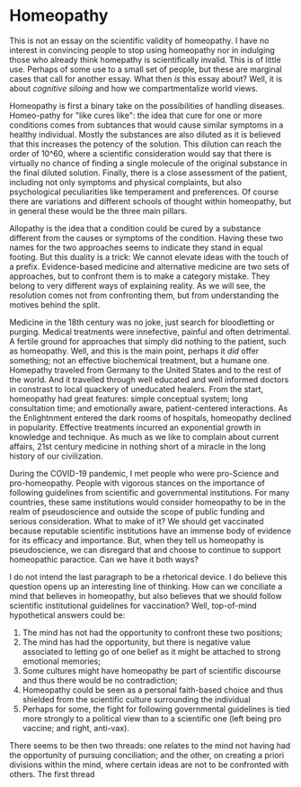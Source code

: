 # Homeopathy

This is not an essay on the scientific validity of homeopathy. I have no interest in convincing people to stop using homeopathy nor in indulging those who already think homepathy is scientifically invalid. This is of little use. Perhaps of some use to a small set of people, but these are marginal cases that call for another essay. What then _is_ this essay about? Well, it is about _cognitive siloing_ and how we compartmentalize world views. 

Homeopathy is first a binary take on the possibilities of handling diseases. Homeo-pathy for "like cures like": the idea that cure for one or more conditions comes from subtances that would cause similar symptoms in a healthy individual. Mostly the substances are also diluted as it is believed that this increases the potency of the solution. This dilution can reach the order of 10^60, where a scientific consideration would say that there is virtually no chance of finding a single molecule of the original substance in the final diluted solution. Finally, there is a close assessment of the patient, including not only symptoms and physical complaints, but also psychological peculiarities like temperament and preferences. Of course there are variations and different schools of thought within homeopathy, but in general these would be the three main pillars.

Allopathy is the idea that a condition could be cured by a substance different from the causes or symptoms of the condition. Having these two names for the two approaches seems to indicate they stand in equal footing. But this duality is a trick: We cannot elevate ideas with the touch of a prefix. Evidence-based medicine and alternative medicine are two sets of approaches, but to confront them is to make a category mistake. They belong to very different ways of explaining reality. As we will see, the resolution comes not from confronting them, but from understanding the motives behind the split. 

Medicine in the 18th century was no joke, just search for bloodletting or purging. Medical treatments were innefective, painful and often detrimental. A fertile ground for approaches that simply did nothing to the patient, such as homeopathy. Well, and this is the main point, perhaps it _did_ offer something; not an effective biochemical treatment, but a humane one. Homepathy traveled from Germany to the United States and to the rest of the world. And it travelled through well educated and well informed doctors in constrast to local quackery of uneducated healers. From the start, homeopathy had great features: simple conceptual system; long consultation time; and emotionally aware, patient-centered interactions. As the Enlightnment entered the dark rooms of hospitals, homeopathy declined in popularity. Effective treatments incurred an exponential growth in knowledge and technique. As much as we like  to complain about current affairs, 21st century medicine in nothing short of a miracle in the long history of our civilization.

During the COVID-19 pandemic, I met people who were pro-Science and pro-homeopathy. People with vigorous stances on the importance of following guidelines from scientific and governmental institutions. For many countries, these same institutions would consider homeopathy to be in the realm of pseudoscience and outside the scope of public funding and serious consideration. What to make of it? We should get vaccinated because reputable scientific institutions have an immense body of evidence for its efficacy and importance. But, when they tell us homeopathy is pseudoscience, we can disregard that and choose to continue to support homeopathic paractice. Can we have it both ways?

I do not intend the last paragraph to be a rhetorical device. I do believe this question opens up an interesting line of thinking. How can we conciliate a mind that believes in homeopathy, but also believes that we should follow scientific institutional guidelines for vaccination? Well, top-of-mind hypothetical answers could be:
1) The mind has not had the opportunity to confront these two positions;
2) The mind has had the opportunity, but there is negative value associated to letting go of one belief as it might be attached to strong emotional memories;
3) Some cultures might have homeopathy be part of scientific discourse and thus there would be no contradiction;
4) Homeopathy could be seen as a personal faith-based choice and thus shielded from the scientific culture surrounding the individual
5) Perhaps for some, the fight for following governmental guidelines is tied more strongly to a political view than to a scientific one (left being pro vaccine; and right, anti-vax).

There seems to be then two threads: one relates to the mind not having had the opportunity of pursuing conciliation; and the other, on creating a priori divisions within the mind, where certain ideas are not to be confronted with others. The first thread 





